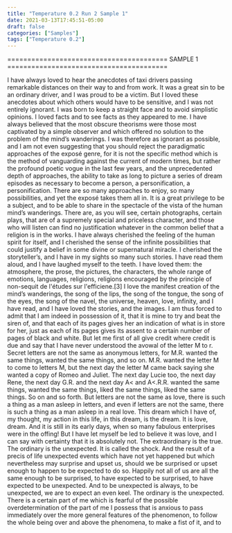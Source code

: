 ```yaml
---
title: "Temperature 0.2 Run 2 Sample 1"
date: 2021-03-13T17:45:51-05:00
draft: false
categories: ["Samples"]
tags: ["Temperature 0.2"]
---
```


======================================== SAMPLE 1 ========================================

I have always loved to hear the anecdotes of taxi drivers passing remarkable distances on their way to and from work. It was a great sin to be an ordinary driver, and I was proud to be a victim. But I loved these anecdotes about which others would have to be sensitive, and I was not entirely ignorant. I was born to keep a straight face and to avoid simplistic opinions. I loved facts and to see facts as they appeared to me. I have always believed that the most obscure theorisms were those most captivated by a simple observer and which offered no solution to the problem of the mind’s wanderings. I was therefore as ignorant as possible, and I am not even suggesting that you should reject the paradigmatic approaches of the exposé genre, for it is not the specific method which is the method of vanguarding against the current of modern times, but rather the profound poetic vogue in the last few years, and the unprecedented depth of approaches, the ability to take as long to picture a series of dream episodes as necessary to become a person, a personification, a personification. There are so many approaches to enjoy, so many possibilities, and yet the exposé takes them all in. It is a great privilege to be a subject, and to be able to share in the spectacle of the vista of the human mind’s wanderings. There are, as you will see, certain photographs, certain plays, that are of a supremely special and priceless character, and those who will listen can find no justification whatever in the common belief that a religion is in the works. I have always cherished the feeling of the human spirit for itself, and I cherished the sense of the infinite possibilities that could justify a belief in some divine or supernatural miracle. I cherished the storyteller’s, and I have in my sights so many such stories. I have read them aloud, and I have laughed myself to the teeth. I have loved them: the atmosphere, the prose, the pictures, the characters, the whole range of emotions, languages, religions, religions encouraged by the principle of non-sequit de l'études sur l'efficiene.[3] I love the manifest creation of the mind’s wanderings, the song of the lips, the song of the tongue, the song of the eyes, the song of the navel, the universe, heaven, love, infinity, and I have read, and I have loved the stories, and the images. I am thus forced to admit that I am indeed in possession of it, that it is mine to try and beat the siren of, and that each of its pages gives her an indication of what is in store for her, just as each of its pages gives its assent to a certain number of pages of black and white. But let me first of all give credit where credit is due and say that I have never understood the avowal of the letter M to r. Secret letters are not the same as anonymous letters, for M.R. wanted the same things, wanted the same things, and so on. M.R. wanted the letter M to come to letters M, but the next day the letter M came back saying she wanted a copy of Romeo and Juliet. The next day Lucie too, the next day Rene, the next day G.R. and the next day A< and A<.R.R. wanted the same things, wanted the same things, liked the same things, liked the same things. So on and so forth. But letters are not the same as love, there is such a thing as a man asleep in letters, and even if letters are not the same, there is such a thing as a man asleep in a real love. This dream which I have of, my thought, my action in this life, in this dream, is the dream. It is love, dream. And it is still in its early days, when so many fabulous enterprises were in the offing! But I have let myself be led to believe it was love, and I can say with certainty that it is absolutely not. The extraordinary is the true. The ordinary is the unexpected. It is called the shock. And the result of a precis of life unexpected events which have not yet happened but which nevertheless may surprise and upset us, should we be surprised or upset enough to happen to be expected to do so. Happily not all of us are all the same enough to be surprised, to have expected to be surprised, to have expected to be unexpected. And to be unexpected is always, to be unexpected, we are to expect an even keel. The ordinary is the unexpected.
There is a certain part of me which is fearful of the possible overdetermination of the part of me I possess that is anxious to pass immediately over the more general features of the phenomenon, to follow the whole being over and above the phenomena, to make a fist of it, and to